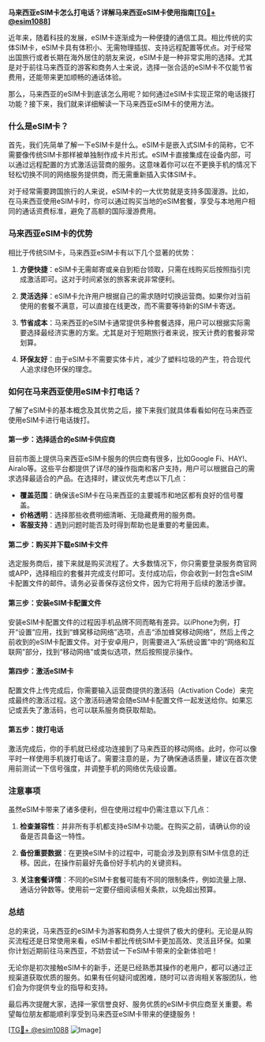 **马来西亚eSIM卡怎么打电话？详解马来西亚eSIM卡使用指南[[TG💪+ @esim1088](https://t.me/s/esim1088)]**

近年来，随着科技的发展，eSIM卡逐渐成为一种便捷的通信工具。相比传统的实体SIM卡，eSIM卡具有体积小、无需物理插拔、支持远程配置等优点。对于经常出国旅行或者长期在海外居住的朋友来说，eSIM卡是一种非常实用的选择。尤其是对于前往马来西亚的游客和商务人士来说，选择一张合适的eSIM卡不仅能节省费用，还能带来更加顺畅的通话体验。

那么，马来西亚的eSIM卡到底该怎么用呢？如何通过eSIM卡实现正常的电话拨打功能？接下来，我们就来详细解读一下马来西亚eSIM卡的使用方法。

### 什么是eSIM卡？

首先，我们先简单了解一下eSIM卡是什么。eSIM卡是嵌入式SIM卡的简称，它不需要像传统SIM卡那样被单独制作成卡片形式。eSIM卡直接集成在设备内部，可以通过远程配置的方式激活运营商的服务。这意味着你可以在不更换手机的情况下轻松切换不同的网络服务提供商，而无需重新插入实体SIM卡。

对于经常需要跨国旅行的人来说，eSIM卡的一大优势就是支持多国漫游。比如，在马来西亚使用eSIM卡时，你可以通过购买当地的eSIM套餐，享受与本地用户相同的通话资费标准，避免了高额的国际漫游费用。

### 马来西亚eSIM卡的优势

相比于传统SIM卡，马来西亚eSIM卡有以下几个显著的优势：

1. **方便快捷**：eSIM卡无需邮寄或亲自到柜台领取，只需在线购买后按照指引完成激活即可。这对于时间紧张的旅客来说非常便利。
   
2. **灵活选择**：eSIM卡允许用户根据自己的需求随时切换运营商。如果你对当前使用的套餐不满意，可以直接在线更改，而不需要等待新的SIM卡寄送。

3. **节省成本**：马来西亚的eSIM卡通常提供多种套餐选择，用户可以根据实际需要选择最经济实惠的方案。尤其是对于短期旅行者来说，按天计费的套餐非常划算。

4. **环保友好**：由于eSIM卡不需要实体卡片，减少了塑料垃圾的产生，符合现代人追求绿色环保的理念。

### 如何在马来西亚使用eSIM卡打电话？

了解了eSIM卡的基本概念及其优势之后，接下来我们就具体看看如何在马来西亚使用eSIM卡进行电话拨打。

#### 第一步：选择适合的eSIM卡供应商

目前市面上提供马来西亚eSIM卡服务的供应商有很多，比如Google Fi、HAY!、Airalo等。这些平台都提供了详尽的操作指南和客户支持，用户可以根据自己的需求选择最适合的产品。在选择时，建议优先考虑以下几点：

- **覆盖范围**：确保该eSIM卡在马来西亚的主要城市和地区都有良好的信号覆盖。
- **价格透明**：选择那些收费明细清晰、无隐藏费用的服务商。
- **客服支持**：遇到问题时能否及时得到帮助也是重要的考量因素。

#### 第二步：购买并下载eSIM卡文件

选定服务商后，接下来就是购买流程了。大多数情况下，你只需要登录服务商官网或APP，选择相应的套餐并完成支付即可。支付成功后，你会收到一封包含eSIM卡配置文件的邮件。请务必妥善保存这份文件，因为它将用于后续的激活步骤。

#### 第三步：安装eSIM卡配置文件

安装eSIM卡配置文件的过程因手机品牌不同而略有差异。以iPhone为例，打开“设置”应用，找到“蜂窝移动网络”选项，点击“添加蜂窝移动网络”，然后上传之前收到的eSIM卡配置文件。对于安卓用户，则需要进入“系统设置”中的“网络和互联网”部分，找到“移动网络”或类似选项，然后按照提示操作。

#### 第四步：激活eSIM卡

配置文件上传完成后，你需要输入运营商提供的激活码（Activation Code）来完成最终的激活过程。这个激活码通常会随eSIM卡配置文件一起发送给你。如果忘记或丢失了激活码，也可以联系服务商获取帮助。

#### 第五步：拨打电话

激活完成后，你的手机就已经成功连接到了马来西亚的移动网络。此时，你可以像平时一样使用手机拨打电话了。需要注意的是，为了确保通话质量，建议在首次使用前测试一下信号强度，并调整手机的网络优先级设置。

### 注意事项

虽然eSIM卡带来了诸多便利，但在使用过程中仍需注意以下几点：

1. **检查兼容性**：并非所有手机都支持eSIM卡功能。在购买之前，请确认你的设备是否具备这一特性。
   
2. **备份重要数据**：在更换eSIM卡的过程中，可能会涉及到原有SIM卡信息的迁移。因此，在操作前最好先备份好手机内的关键资料。

3. **关注套餐详情**：不同的eSIM卡套餐可能有不同的限制条件，例如流量上限、通话分钟数等。使用前一定要仔细阅读相关条款，以免超出预算。

### 总结

总的来说，马来西亚的eSIM卡为游客和商务人士提供了极大的便利。无论是从购买流程还是日常使用来看，eSIM卡都比传统SIM卡更加高效、灵活且环保。如果你计划近期前往马来西亚，不妨尝试一下eSIM卡带来的全新体验吧！

无论你是初次接触eSIM卡的新手，还是已经熟悉其操作的老用户，都可以通过正规渠道获取优质的服务。如果有任何疑问或困难，随时可以咨询相关客服团队，他们会为你提供专业的指导和支持。

最后再次提醒大家，选择一家信誉良好、服务优质的eSIM卡供应商至关重要。希望每位朋友都能顺利享受到马来西亚eSIM卡带来的便捷服务！

[[TG💪+ @esim1088](https://t.me/s/esim1088) ![Image](https://i.postimg.cc/4NQfJmqS/Snipaste-2025-05-13-00-14-12.png)]